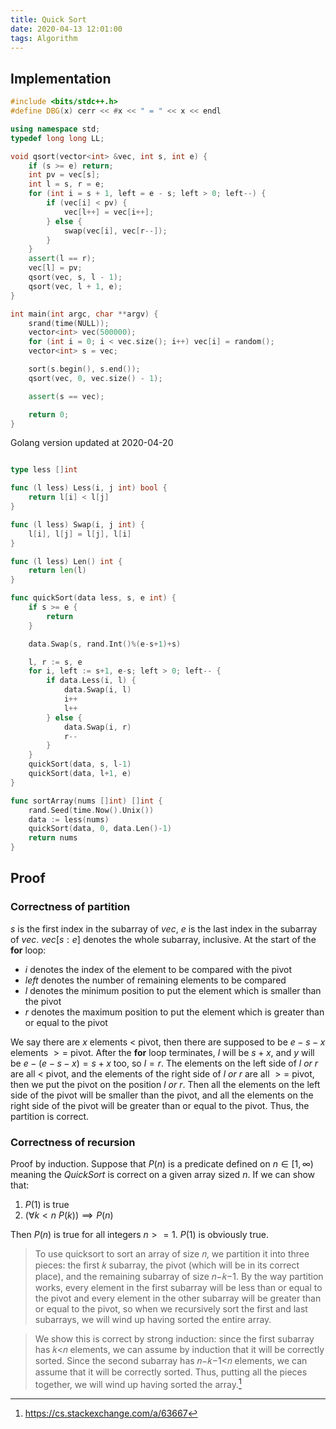 ```yaml
---
title: Quick Sort
date: 2020-04-13 12:01:00
tags: Algorithm
---
```


## Implementation

```cpp
#include <bits/stdc++.h>
#define DBG(x) cerr << #x << " = " << x << endl

using namespace std;
typedef long long LL;

void qsort(vector<int> &vec, int s, int e) {
    if (s >= e) return;
    int pv = vec[s];
    int l = s, r = e;
    for (int i = s + 1, left = e - s; left > 0; left--) {
        if (vec[i] < pv) {
            vec[l++] = vec[i++];
        } else {
            swap(vec[i], vec[r--]);
        }
    }
    assert(l == r);
    vec[l] = pv;
    qsort(vec, s, l - 1);
    qsort(vec, l + 1, e);
}

int main(int argc, char **argv) {
    srand(time(NULL));
    vector<int> vec(500000);
    for (int i = 0; i < vec.size(); i++) vec[i] = random();
    vector<int> s = vec;

    sort(s.begin(), s.end());
    qsort(vec, 0, vec.size() - 1);

    assert(s == vec);

    return 0;
}
```

Golang version updated at 2020-04-20
```go

type less []int

func (l less) Less(i, j int) bool {
	return l[i] < l[j]
}

func (l less) Swap(i, j int) {
	l[i], l[j] = l[j], l[i]
}

func (l less) Len() int {
	return len(l)
}

func quickSort(data less, s, e int) {
	if s >= e {
		return
	}

	data.Swap(s, rand.Int()%(e-s+1)+s)

	l, r := s, e
	for i, left := s+1, e-s; left > 0; left-- {
		if data.Less(i, l) {
			data.Swap(i, l)
			i++
			l++
		} else {
			data.Swap(i, r)
			r--
		}
	}
	quickSort(data, s, l-1)
	quickSort(data, l+1, e)
}

func sortArray(nums []int) []int {
	rand.Seed(time.Now().Unix())
	data := less(nums)
	quickSort(data, 0, data.Len()-1)
	return nums
}
```

## Proof

### Correctness of partition
$s$ is the first index in the subarray of $vec$, $e$ is the last index in the subarray of $vec$.
$vec[s:e]$ denotes the whole subarray, inclusive.
At the start of the **for** loop:
- $i$ denotes the index of the element to be compared with the pivot
- $left$ denotes the number of remaining elements to be compared
- $l$ denotes the minimum position to put the element which is smaller than the pivot
- $r$ denotes the maximum position to put the element which is greater than or equal to the pivot

We say there are $x$ elements $<$ pivot, then there are supposed to be $e - s - x$ elements $>=$ pivot.
After the **for** loop terminates, $l$ will be $s + x$, and $y$ will be $e - (e - s - x) = s + x$ too, so $l = r$.
The elements on the left side of $l \ or\  r$ are all $<$ pivot, and the elements of the right side of $l \ or \ r$ are all $>=$ pivot, then we put the pivot on the position $l \ or \ r$.
Then all the elements on the left side of the pivot will be smaller than the pivot, and all the elements on the right side of the pivot will be greater than or equal to the pivot.
Thus, the partition is correct.

### Correctness of recursion
Proof by induction.
Suppose that $P(n)$ is a predicate defined on $n \in [1, \infty)$ meaning the $Quick Sort$ is correct on a given array sized $n$.
If we can show that:
1. $P(1)$ is true
2. ($\forall k < n \ P(k)) \implies P(n)$

Then $P(n)$ is true for all integers $n >= 1$.
$P(1)$ is obviously true.

> To use quicksort to sort an array of size 𝑛, we partition it into three pieces: the first 𝑘 subarray, the pivot (which will be in its correct place), and the remaining subarray of size 𝑛−𝑘−1. By the way partition works, every element in the first subarray will be less than or equal to the pivot and every element in the other subarray will be greater than or equal to the pivot, so when we recursively sort the first and last subarrays, we will wind up having sorted the entire array.

> We show this is correct by strong induction: since the first subarray has 𝑘<𝑛 elements, we can assume by induction that it will be correctly sorted. Since the second subarray has 𝑛−𝑘−1<𝑛 elements, we can assume that it will be correctly sorted. Thus, putting all the pieces together, we will wind up having sorted the array.[^induction_proof]

[^induction_proof]: https://cs.stackexchange.com/a/63667